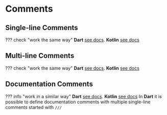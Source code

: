 # Comments

## Single-line Comments
??? check "work the same way"
    **Dart** [see docs](https://dart.dev/guides/language/language-tour#single-line-comments). **Kotlin**  [see docs](https://kotlinlang.org/docs/basic-syntax.html#comments)

## Multi-line Comments
??? check "work the same way"
    **Dart** [see docs](https://dart.dev/guides/language/language-tour#multi-line-comments). **Kotlin**  [see docs](https://kotlinlang.org/docs/basic-syntax.html#comments)

## Documentation Comments
??? info "work in a similar way"
    **Dart** [see docs](https://dart.dev/guides/language/language-tour#documentation-comments). **Kotlin**  [see docs](https://kotlinlang.org/docs/kotlin-doc.html)
    In **Dart** it is possible to define documentation comments with multiple single-line comments started with ``///``
